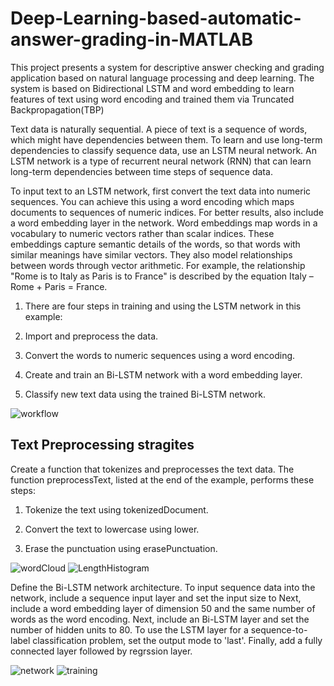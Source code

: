 # Deep-Learning-based-automatic-answer-grading-in-MATLAB
This project presents a system for descriptive answer checking and grading application based on natural language processing and deep learning. The system is based on Bidirectional LSTM and word embedding to learn features of text using word encoding and trained them via Truncated Backpropagation(TBP)

Text data is naturally sequential. A piece of text is a sequence of words, which might have dependencies between them. To learn and use long-term dependencies to classify sequence data, use an LSTM neural network. An LSTM network is a type of recurrent neural network (RNN) that can learn long-term dependencies between time steps of sequence data.

To input text to an LSTM network, first convert the text data into numeric sequences. You can achieve this using a word encoding which maps documents to sequences of numeric indices. For better results, also include a word embedding layer in the network. Word embeddings map words in a vocabulary to numeric vectors rather than scalar indices. These embeddings capture semantic details of the words, so that words with similar meanings have similar vectors. They also model relationships between words through vector arithmetic. For example, the relationship "Rome is to Italy as Paris is to France" is described by the equation Italy – Rome + Paris = France.

1. There are four steps in training and using the LSTM network in this example:

2. Import and preprocess the data.

3. Convert the words to numeric sequences using a word encoding.

4. Create and train an Bi-LSTM network with a word embedding layer.

5. Classify new text data using the trained Bi-LSTM network.

![workflow](https://user-images.githubusercontent.com/49407332/74762228-6ec87800-52a3-11ea-8a6b-940fb95f440f.png)

## Text Preprocessing stragites

Create a function that tokenizes and preprocesses the text data. The function preprocessText, listed at the end of the example, performs these steps:

1. Tokenize the text using tokenizedDocument.

2. Convert the text to lowercase using lower.

2. Erase the punctuation using erasePunctuation.

![wordCloud](https://user-images.githubusercontent.com/49407332/81259369-70f5d380-9055-11ea-9eca-84791a17addb.png)
![LengthHistogram](https://user-images.githubusercontent.com/49407332/81259373-73f0c400-9055-11ea-9594-12522731d2be.png)

Define the Bi-LSTM network architecture. To input sequence data into the network, include a sequence input layer and set the input size to Next, include a word embedding layer of dimension 50 and the same number of words as the word encoding. Next, include an Bi-LSTM layer and set the number of hidden units to 80. To use the LSTM layer for a sequence-to-label classification problem, set the output mode to 'last'. Finally, add a fully connected layer followed by regrssion layer.

![network](https://user-images.githubusercontent.com/49407332/81259357-6d624c80-9055-11ea-9791-0011b7b4be4c.PNG)
![training](https://user-images.githubusercontent.com/49407332/81259363-6f2c1000-9055-11ea-91ff-bc74c6deb551.png)
